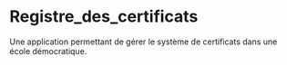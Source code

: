 # Registre_des_certificats

Une application permettant de gérer le système de certificats dans une école démocratique.
